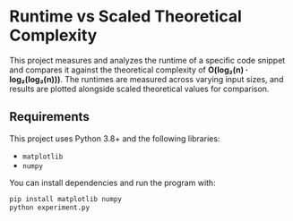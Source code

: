 # Runtime vs Scaled Theoretical Complexity

This project measures and analyzes the runtime of a specific code snippet and compares it against the theoretical complexity 
of **O(log₂(n) · log₂(log₂(n)))**. The runtimes are measured across varying input sizes, and results are plotted alongside scaled theoretical values for comparison.

## Requirements
This project uses Python 3.8+ and the following libraries:
- `matplotlib`
- `numpy`

You can install dependencies and run the program with:
```bash
pip install matplotlib numpy
python experiment.py
